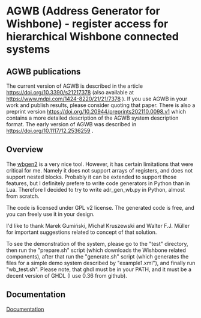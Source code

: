 # AGWB (Address Generator for Wishbone) - register access for hierarchical Wishbone connected systems

## AGWB publications

The current version of AGWB is described in the article https://doi.org/10.3390/s21217378 (also available at https://www.mdpi.com/1424-8220/21/21/7378 ).
If you use AGWB in your work and publish results, please consider quoting that paper.
There is also a preprint version  https://doi.org/10.20944/preprints202110.0098.v1 which contains a more detailed description of the AGWB system description format.
The early version of AGWB was described in https://doi.org/10.1117/12.2536259 .

## Overview

The [wbgen2](https://www.ohwr.org/projects/wishbone-gen/wiki/wbgen2-documentation) is a very nice tool. However, it has certain limitations that were critical for me. Namely it does not support arrays of registers, and does not support nested blocks. Probably it can be extended to support those features, but I definitely prefere to write code generators in Python than in Lua. Therefore I decided to try to write adr\_gen\_wb.py in Python, almost from scratch.

The code is licensed under GPL v2 license.
The generated code is free, and you can freely use it in your design.

I'd like to thank Marek Gumiński, Michał Kruszewski and Walter F.J. Müller for important suggestions related to concept of that solution.

To see the demonstration of the system, please go to the "test" directory, then run the "prepare.sh" script (which downloads the Wishbone related components), after that run the "generate.sh" script (which generates the files for a simple demo system described by "example1.xml"), and finally run "wb_test.sh".
Please note, that ghdl must be in your PATH, and it must be a decent version of GHDL (I use 0.36 from github).

## Documentation

[Documentation](https://agwb.readthedocs.io/en/latest/index.html)
